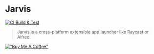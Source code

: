 # Jarvis

[![CI Build & Test](https://github.com/HuakunShen/Jarvis/actions/workflows/ci.yml/badge.svg)](https://github.com/HuakunShen/Jarvis/actions/workflows/ci.yml)

> Jarvis is a cross-platform extensible app launcher like Raycast or Alfred.

[!["Buy Me A Coffee"](https://www.buymeacoffee.com/assets/img/custom_images/orange_img.png)](https://buymeacoffee.com/huakun)